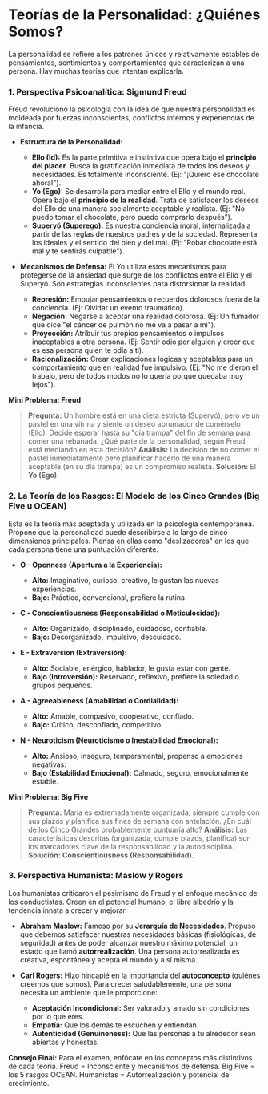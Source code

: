 # Teorías de la Personalidad: ¿Quiénes Somos?

La personalidad se refiere a los patrones únicos y relativamente estables de pensamientos, sentimientos y comportamientos que caracterizan a una persona. Hay muchas teorías que intentan explicarla.

### 1. Perspectiva Psicoanalítica: Sigmund Freud

Freud revolucionó la psicología con la idea de que nuestra personalidad es moldeada por fuerzas inconscientes, conflictos internos y experiencias de la infancia.

-   **Estructura de la Personalidad:**
    -   **Ello (Id):** Es la parte primitiva e instintiva que opera bajo el **principio del placer**. Busca la gratificación inmediata de todos los deseos y necesidades. Es totalmente inconsciente. (Ej: "¡Quiero ese chocolate ahora!").
    -   **Yo (Ego):** Se desarrolla para mediar entre el Ello y el mundo real. Opera bajo el **principio de la realidad**. Trata de satisfacer los deseos del Ello de una manera socialmente aceptable y realista. (Ej: "No puedo tomar el chocolate, pero puedo comprarlo después").
    -   **Superyó (Superego):** Es nuestra conciencia moral, internalizada a partir de las reglas de nuestros padres y de la sociedad. Representa los ideales y el sentido del bien y del mal. (Ej: "Robar chocolate está mal y te sentirás culpable").

-   **Mecanismos de Defensa:** El Yo utiliza estos mecanismos para protegerse de la ansiedad que surge de los conflictos entre el Ello y el Superyó. Son estrategias inconscientes para distorsionar la realidad.
    -   **Represión:** Empujar pensamientos o recuerdos dolorosos fuera de la conciencia. (Ej: Olvidar un evento traumático).
    -   **Negación:** Negarse a aceptar una realidad dolorosa. (Ej: Un fumador que dice "el cáncer de pulmón no me va a pasar a mí").
    -   **Proyección:** Atribuir tus propios pensamientos o impulsos inaceptables a otra persona. (Ej: Sentir odio por alguien y creer que es esa persona quien te odia a ti).
    -   **Racionalización:** Crear explicaciones lógicas y aceptables para un comportamiento que en realidad fue impulsivo. (Ej: "No me dieron el trabajo, pero de todos modos no lo quería porque quedaba muy lejos").

**Mini Problema: Freud**
> **Pregunta:** Un hombre está en una dieta estricta (Superyó), pero ve un pastel en una vitrina y siente un deseo abrumador de comérselo (Ello). Decide esperar hasta su "día trampa" del fin de semana para comer una rebanada. ¿Qué parte de la personalidad, según Freud, está mediando en esta decisión?
> **Análisis:** La decisión de no comer el pastel inmediatamente pero planificar hacerlo de una manera aceptable (en su día trampa) es un compromiso realista.
> **Solución:** El **Yo (Ego)**.

### 2. La Teoría de los Rasgos: El Modelo de los Cinco Grandes (Big Five u OCEAN)

Esta es la teoría más aceptada y utilizada en la psicología contemporánea. Propone que la personalidad puede describirse a lo largo de cinco dimensiones principales. Piensa en ellas como "deslizadores" en los que cada persona tiene una puntuación diferente.

-   **O - Openness (Apertura a la Experiencia):**
    -   **Alto:** Imaginativo, curioso, creativo, le gustan las nuevas experiencias.
    -   **Bajo:** Práctico, convencional, prefiere la rutina.

-   **C - Conscientiousness (Responsabilidad o Meticulosidad):**
    -   **Alto:** Organizado, disciplinado, cuidadoso, confiable.
    -   **Bajo:** Desorganizado, impulsivo, descuidado.

-   **E - Extraversion (Extraversión):**
    -   **Alto:** Sociable, enérgico, hablador, le gusta estar con gente.
    -   **Bajo (Introversión):** Reservado, reflexivo, prefiere la soledad o grupos pequeños.

-   **A - Agreeableness (Amabilidad o Cordialidad):**
    -   **Alto:** Amable, compasivo, cooperativo, confiado.
    -   **Bajo:** Crítico, desconfiado, competitivo.

-   **N - Neuroticism (Neuroticismo o Inestabilidad Emocional):**
    -   **Alto:** Ansioso, inseguro, temperamental, propenso a emociones negativas.
    -   **Bajo (Estabilidad Emocional):** Calmado, seguro, emocionalmente estable.

**Mini Problema: Big Five**
> **Pregunta:** María es extremadamente organizada, siempre cumple con sus plazos y planifica sus fines de semana con antelación. ¿En cuál de los Cinco Grandes probablemente puntuaría alto?
> **Análisis:** Las características descritas (organizada, cumple plazos, planifica) son los marcadores clave de la responsabilidad y la autodisciplina.
> **Solución:** **Conscientiousness (Responsabilidad)**.

### 3. Perspectiva Humanista: Maslow y Rogers

Los humanistas criticaron el pesimismo de Freud y el enfoque mecánico de los conductistas. Creen en el potencial humano, el libre albedrío y la tendencia innata a crecer y mejorar.

-   **Abraham Maslow:** Famoso por su **Jerarquía de Necesidades**. Propuso que debemos satisfacer nuestras necesidades básicas (fisiológicas, de seguridad) antes de poder alcanzar nuestro máximo potencial, un estado que llamó **autorrealización**. Una persona autorrealizada es creativa, espontánea y acepta el mundo y a sí misma.

-   **Carl Rogers:** Hizo hincapié en la importancia del **autoconcepto** (quiénes creemos que somos). Para crecer saludablemente, una persona necesita un ambiente que le proporcione:
    -   **Aceptación Incondicional:** Ser valorado y amado sin condiciones, por lo que eres.
    -   **Empatía:** Que los demás te escuchen y entiendan.
    -   **Autenticidad (Genuineness):** Que las personas a tu alrededor sean abiertas y honestas.

**Consejo Final:** Para el examen, enfócate en los conceptos más distintivos de cada teoría. Freud = Inconsciente y mecanismos de defensa. Big Five = los 5 rasgos OCEAN. Humanistas = Autorrealización y potencial de crecimiento.

